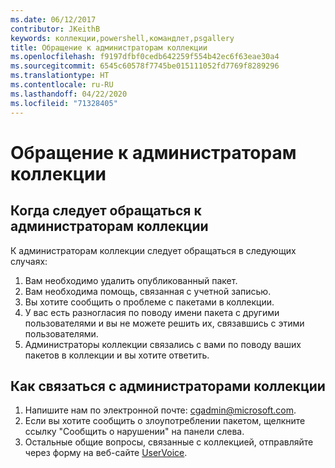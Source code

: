 ```yaml
---
ms.date: 06/12/2017
contributor: JKeithB
keywords: коллекции,powershell,командлет,psgallery
title: Обращение к администраторам коллекции
ms.openlocfilehash: f9197dfbf0cedb642259f554b42ec6f63eae30a4
ms.sourcegitcommit: 6545c60578f7745be015111052fd7769f8289296
ms.translationtype: HT
ms.contentlocale: ru-RU
ms.lasthandoff: 04/22/2020
ms.locfileid: "71328405"
---
```

# <a name="contact-gallery-administrators"></a>Обращение к администраторам коллекции

## <a name="when-to-contact-gallery-administrators"></a>Когда следует обращаться к администраторам коллекции

К администраторам коллекции следует обращаться в следующих случаях:

1. Вам необходимо удалить опубликованный пакет.
2. Вам необходима помощь, связанная с учетной записью.
3. Вы хотите сообщить о проблеме с пакетами в коллекции.
4. У вас есть разногласия по поводу имени пакета с другими пользователями и вы не можете решить их, связавшись с этими пользователями.
5. Администраторы коллекции связались с вами по поводу ваших пакетов в коллекции и вы хотите ответить.

## <a name="how-to-contact-gallery-administrators"></a>Как связаться с администраторами коллекции

1. Напишите нам по электронной почте: cgadmin@microsoft.com.
2. Если вы хотите сообщить о злоупотреблении пакетом, щелкните ссылку "Сообщить о нарушении" на панели слева.
3. Остальные общие вопросы, связанные с коллекцией, отправляйте через форму на веб-сайте [UserVoice](http://windowsserver.uservoice.com/forums/301869-powershell).
